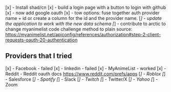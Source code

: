 [x] - Install shad/cn
[x] - build a login page with a button to login with github
[x] - now add google oauth
[x] - tow options: fuse together auth provider name + id or create a column for the id and the provider name.
[_] - update the application to work with the new data schema
[_] - contribute to arctic to change myanimelist code challenge method to plain
source: https://myanimelist.net/apiconfig/references/authorization#step-2-client-requests-oauth-20-authentication

## Providers that I tried

[x] - Facebook - failed
[x] - linkedin - failed
[x] - MyAnimeList - worked
[x] - Reddit - Reddit oauth docs https://www.reddit.com/prefs/apps
[_] - Roblox
[_] - Salesforce
[_] - Spotify
[_] - Slack
[_] - Twitch
[_] - Twitter/X
[_] - Yahoo
[_] - Zoom